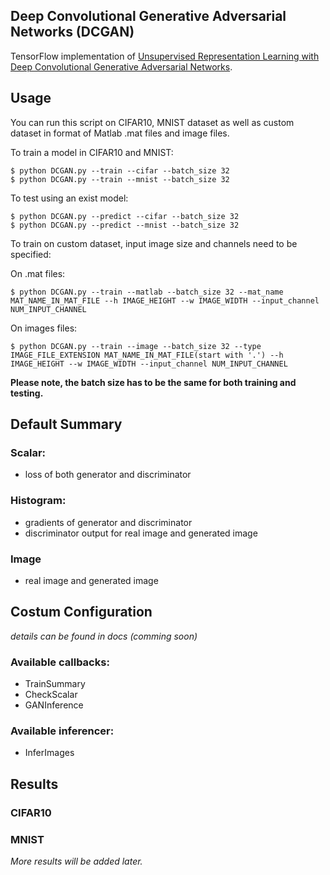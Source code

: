 ## Deep Convolutional Generative Adversarial Networks (DCGAN)


TensorFlow implementation of [Unsupervised Representation Learning with Deep Convolutional Generative Adversarial Networks](https://arxiv.org/abs/1511.06434). 

## Usage

You can run this script on CIFAR10, MNIST dataset as well as custom dataset in format of Matlab .mat files and image files.

To train a model in CIFAR10 and MNIST:

	$ python DCGAN.py --train --cifar --batch_size 32
	$ python DCGAN.py --train --mnist --batch_size 32

To test using an exist model:

	$ python DCGAN.py --predict --cifar --batch_size 32
	$ python DCGAN.py --predict --mnist --batch_size 32

To train on custom dataset, input image size and channels need to be specified:

On .mat files:

	$ python DCGAN.py --train --matlab --batch_size 32 --mat_name MAT_NAME_IN_MAT_FILE --h IMAGE_HEIGHT --w IMAGE_WIDTH --input_channel NUM_INPUT_CHANNEL

On images files:

	$ python DCGAN.py --train --image --batch_size 32 --type IMAGE_FILE_EXTENSION MAT_NAME_IN_MAT_FILE(start with '.') --h IMAGE_HEIGHT --w IMAGE_WIDTH --input_channel NUM_INPUT_CHANNEL
	
**Please note, the batch size has to be the same for both training and testing.**

## Default Summary
### Scalar:
- loss of both generator and discriminator

### Histogram:
- gradients of generator and discriminator
- discriminator output for real image and generated image

### Image
- real image and generated image

## Costum Configuration
*details can be found in docs (comming soon)*
### Available callbacks:

- TrainSummary
- CheckScalar
- GANInference
 
### Available inferencer:
- InferImages

## Results

### CIFAR10

### MNIST

*More results will be added later.*





